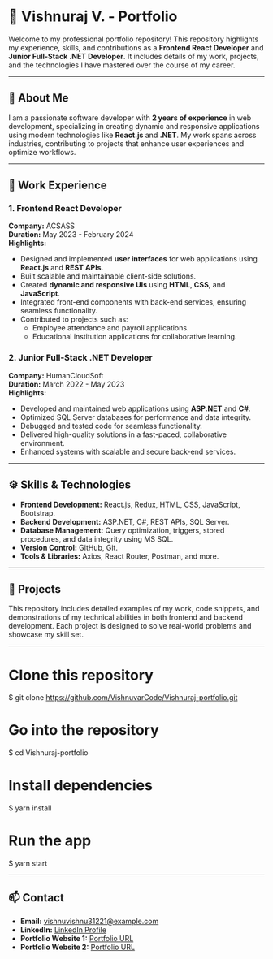 # 💼 Vishnuraj V. - Portfolio

Welcome to my professional portfolio repository! This repository highlights my experience, skills, and contributions as a **Frontend React Developer** and **Junior Full-Stack .NET Developer**. It includes details of my work, projects, and the technologies I have mastered over the course of my career.

---

## 📜 About Me
I am a passionate software developer with **2 years of experience** in web development, specializing in creating dynamic and responsive applications using modern technologies like **React.js** and **.NET**. My work spans across industries, contributing to projects that enhance user experiences and optimize workflows.

---

## 🏢 Work Experience

### 1. **Frontend React Developer**  
**Company:** ACSASS  
**Duration:** May 2023 - February 2024  
**Highlights:**  
- Designed and implemented **user interfaces** for web applications using **React.js** and **REST APIs**.  
- Built scalable and maintainable client-side solutions.  
- Created **dynamic and responsive UIs** using **HTML**, **CSS**, and **JavaScript**.  
- Integrated front-end components with back-end services, ensuring seamless functionality.  
- Contributed to projects such as:  
  - Employee attendance and payroll applications.  
  - Educational institution applications for collaborative learning.  

### 2. **Junior Full-Stack .NET Developer**  
**Company:** HumanCloudSoft  
**Duration:** March 2022 - May 2023  
**Highlights:**  
- Developed and maintained web applications using **ASP.NET** and **C#**.  
- Optimized SQL Server databases for performance and data integrity.  
- Debugged and tested code for seamless functionality.  
- Delivered high-quality solutions in a fast-paced, collaborative environment.  
- Enhanced systems with scalable and secure back-end services.  

---

## ⚙️ Skills & Technologies
- **Frontend Development:** React.js, Redux, HTML, CSS, JavaScript, Bootstrap.  
- **Backend Development:** ASP.NET, C#, REST APIs, SQL Server.  
- **Database Management:** Query optimization, triggers, stored procedures, and data integrity using MS SQL.  
- **Version Control:** GitHub, Git.  
- **Tools & Libraries:** Axios, React Router, Postman, and more.  

---

## 🚀 Projects
This repository includes detailed examples of my work, code snippets, and demonstrations of my technical abilities in both frontend and backend development. Each project is designed to solve real-world problems and showcase my skill set.

---

# Clone this repository
$ git clone https://github.com/VishnuvarCode/Vishnuraj-portfolio.git

# Go into the repository
$ cd Vishnuraj-portfolio

# Install dependencies
$ yarn install

# Run the app
$ yarn start

---

## 📫 Contact
- **Email:** vishnuvishnu31221@example.com 
- **LinkedIn:** [LinkedIn Profile](https://www.linkedin.com/in/v-vishnuraj-2002v)  
- **Portfolio Website 1:** [Portfolio URL](https://vishnucode.netlify.app)
- **Portfolio Website 2:** [Portfolio URL](https://vishnucodedev.netlify.app)

